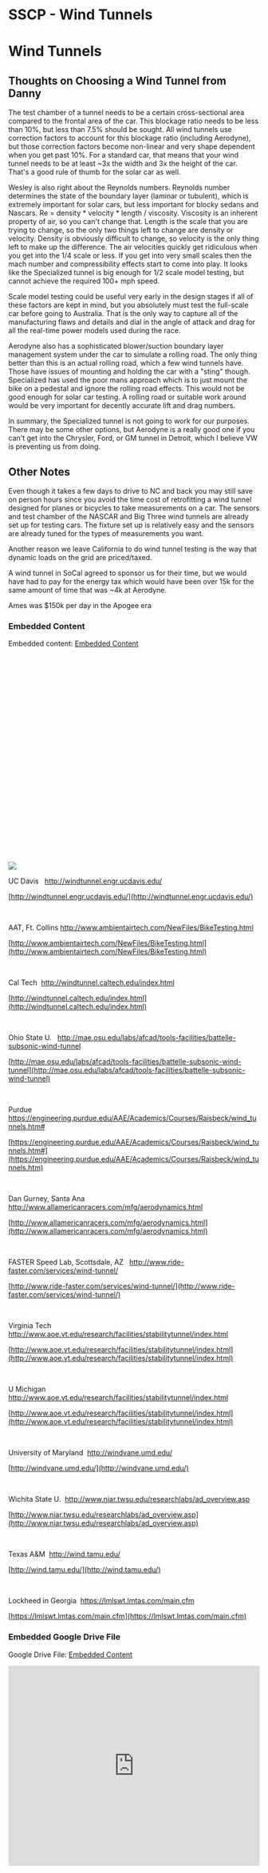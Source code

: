 # SSCP - Wind Tunnels

# Wind Tunnels

## Thoughts on Choosing a Wind Tunnel from Danny

[](#h.nk4wheo413y3)

The test chamber of a tunnel needs to be a certain cross-sectional area compared to the frontal area of the car. This blockage ratio needs to be less than 10%, but less than 7.5% should be sought. All wind tunnels use correction factors to account for this blockage ratio (including Aerodyne), but those correction factors become non-linear and very shape dependent when you get past 10%. For a standard car, that means that your wind tunnel needs to be at least ~3x the width and 3x the height of the car. That's a good rule of thumb for the solar car as well.

Wesley is also right about the Reynolds numbers. Reynolds number determines the state of the boundary layer (laminar or tubulent), which is extremely important for solar cars, but less important for blocky sedans and Nascars. Re = density * velocity * length / viscosity. Viscosity is an inherent property of air, so you can't change that. Length is the scale that you are trying to change, so the only two things left to change are density or velocity. Density is obviously difficult to change, so velocity is the only thing left to make up the difference. The air velocities quickly get ridiculous when you get into the 1/4 scale or less. If you get into very small scales then the mach number and compressibility effects start to come into play. It looks like the Specialized tunnel is big enough for 1/2 scale model testing, but cannot achieve the required 100+ mph speed.

Scale model testing could be useful very early in the design stages if all of these factors are kept in mind, but you absolutely must test the full-scale car before going to Australia. That is the only way to capture all of the manufacturing flaws and details and dial in the angle of attack and drag for all the real-time power models used during the race.

Aerodyne also has a sophisticated blower/suction boundary layer management system under the car to simulate a rolling road. The only thing better than this is an actual rolling road, which a few wind tunnels have. Those have issues of mounting and holding the car with a "sting" though. Specialized has used the poor mans approach which is to just mount the bike on a pedestal and ignore the rolling road effects. This would not be good enough for solar car testing. A rolling road or suitable work around would be very important for decently accurate lift and drag numbers.

In summary, the Specialized tunnel is not going to work for our purposes. There may be some other options, but Aerodyne is a really good one if you can't get into the Chrysler, Ford, or GM tunnel in Detroit, which I believe VW is preventing us from doing.

## Other Notes

[](#h.p5ilguswc09w)

Even though it takes a few days to drive to NC and back you may still save on person hours since you avoid the time cost of retrofitting a wind tunnel designed for planes or bicycles to take measurements on a car. The sensors and test chamber of the NASCAR and Big Three wind tunnels are already set up for testing cars. The fixture set up is relatively easy and the sensors are already tuned for the types of measurements you want.

Another reason we leave California to do wind tunnel testing is the way that dynamic loads on the grid are priced/taxed.  

A wind tunnel in SoCal agreed to sponsor us for their time, but we would have had to pay for the energy tax which would have been over 15k for the same amount of time that was ~4k at Aerodyne. 

Ames was $150k per day in the Apogee era

[](https://docs.google.com/spreadsheets/d/0Aj98Z3dc1q87dG90b2hXXzdwc0NLQUc3RFF2UzdPMHc/edit)

### Embedded Content

Embedded content: [Embedded Content]()

<iframe width="100%" height="400" src="" frameborder="0"></iframe>

![](../../../../assets/sheets_32dp.png)

UC Davis   http://windtunnel.engr.ucdavis.edu/

[http://windtunnel.engr.ucdavis.edu/](http://windtunnel.engr.ucdavis.edu/)

 

AAT, Ft. Collins http://www.ambientairtech.com/NewFiles/BikeTesting.html

[http://www.ambientairtech.com/NewFiles/BikeTesting.html](http://www.ambientairtech.com/NewFiles/BikeTesting.html)

 

Cal Tech  http://windtunnel.caltech.edu/index.html

[http://windtunnel.caltech.edu/index.html](http://windtunnel.caltech.edu/index.html)

 

Ohio State U.   http://mae.osu.edu/labs/afcad/tools-facilities/battelle-subsonic-wind-tunnel

[http://mae.osu.edu/labs/afcad/tools-facilities/battelle-subsonic-wind-tunnel](http://mae.osu.edu/labs/afcad/tools-facilities/battelle-subsonic-wind-tunnel)

 

Purdue  https://engineering.purdue.edu/AAE/Academics/Courses/Raisbeck/wind_tunnels.htm#

[https://engineering.purdue.edu/AAE/Academics/Courses/Raisbeck/wind_tunnels.htm#](https://engineering.purdue.edu/AAE/Academics/Courses/Raisbeck/wind_tunnels.htm)

 

Dan Gurney, Santa Ana   http://www.allamericanracers.com/mfg/aerodynamics.html

[http://www.allamericanracers.com/mfg/aerodynamics.html](http://www.allamericanracers.com/mfg/aerodynamics.html)

 

FASTER Speed Lab, Scottsdale, AZ   http://www.ride-faster.com/services/wind-tunnel/

[http://www.ride-faster.com/services/wind-tunnel/](http://www.ride-faster.com/services/wind-tunnel/)

 

Virginia Tech  http://www.aoe.vt.edu/research/facilities/stabilitytunnel/index.html

[http://www.aoe.vt.edu/research/facilities/stabilitytunnel/index.html](http://www.aoe.vt.edu/research/facilities/stabilitytunnel/index.html)

 

U Michigan  http://www.aoe.vt.edu/research/facilities/stabilitytunnel/index.html

[http://www.aoe.vt.edu/research/facilities/stabilitytunnel/index.html](http://www.aoe.vt.edu/research/facilities/stabilitytunnel/index.html)

 

University of Maryland  http://windvane.umd.edu/

[http://windvane.umd.edu/](http://windvane.umd.edu/)

 

Wichita State U.  http://www.niar.twsu.edu/researchlabs/ad_overview.asp

[http://www.niar.twsu.edu/researchlabs/ad_overview.asp](http://www.niar.twsu.edu/researchlabs/ad_overview.asp)

 

Texas A&M  http://wind.tamu.edu/

[http://wind.tamu.edu/](http://wind.tamu.edu/)

 

Lockheed in Georgia  https://lmlswt.lmtas.com/main.cfm

[https://lmlswt.lmtas.com/main.cfm](https://lmlswt.lmtas.com/main.cfm)

[](https://drive.google.com/folderview?id=1KPflq2cd9Ye1XQURnsPGD3BJXIVJ7PEY)

### Embedded Google Drive File

Google Drive File: [Embedded Content](https://drive.google.com/embeddedfolderview?id=1KPflq2cd9Ye1XQURnsPGD3BJXIVJ7PEY#list)

<iframe width="100%" height="400" src="https://drive.google.com/embeddedfolderview?id=1KPflq2cd9Ye1XQURnsPGD3BJXIVJ7PEY#list" frameborder="0"></iframe>

